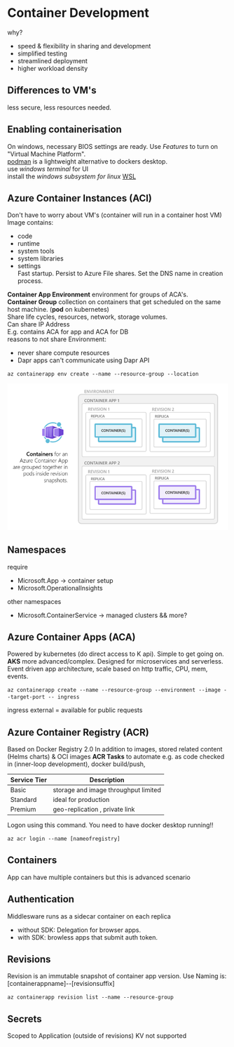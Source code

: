 # Container Development

why?
- speed & flexibility in sharing and development  
- simplified testing 
- streamlined deployment 
- higher workload density 

## Differences to VM's  
less secure, less resources needed. 

## Enabling containerisation
On windows, necessary BIOS settings are ready. Use *Features* to turn on "Virtual Machine Platform".    
[podman](https://github.com/containers/podman/releases) is a lightweight alternative to dockers desktop.  
use  *windows terminal* for UI  
install the *windows subsystem for linux*  [WSL](https://learn.microsoft.com/en-us/windows/wsl/)  

## Azure Container Instances (ACI) 
Don't have to worry about VM's (container will run in a container host VM)
Image contains:
- code  
- runtime  
- system tools  
- system libraries  
- settings   
Fast startup. Persist to Azure File shares. 
Set the DNS name in creation process. 

**Container App Environment** environment for groups of ACA's.  
**Container Group** collection on containers that get scheduled on the same host machine. (**pod** on kubernetes)  
Share life cycles, resources, network, storage volumes.  
Can share IP Address  
E.g. contains ACA for app and ACA for DB  
reasons to not share Environment:
- never share compute resources  
- Dapr apps can't communicate using Dapr API  

```
az containerapp env create --name --resource-group --location 
```
![Container Apps](/containers/azure-container-apps-containers.png)


## Namespaces 
require
- Microsoft.App -> container setup
- Microsoft.OperationalInsights 

other namespaces
- Microsoft.ContainerService -> managed clusters && more?

## Azure Container Apps (ACA)
Powered by kubernetes (do direct access to K api). Simple to get going on. **AKS** more advanced/complex. 
Designed for microservices and serverless. 
Event driven app architecture, scale based on http traffic, CPU, mem, events. 

```
az containerapp create --name --resource-group --environment --image --target-port -- ingress 
```
ingress external = available for public requests 

## Azure Container Registry (ACR) 
Based on Docker Registry 2.0 
In addition to images, stored related content (Helms charts) & OCI images 
**ACR Tasks** to automate e.g. as code checked in (inner-loop development), docker build/push, 

| Service Tier | Description |
| --- | --- | 
| Basic | storage and image throughput limited | 
| Standard | ideal for production |
| Premium | geo-replication , private link |

Logon using this command. You need to have docker desktop running!!
```
az acr login --name [nameofregistry]
```

## Containers 
App can have multiple containers but this is advanced scenario 

## Authentication 
Middlesware runs as a sidecar container on each replica  
- without SDK: Delegation for browser apps. 
- with SDK: browless apps that submit auth token. 

## Revisions 
Revision is an immutable snapshot of container app version. 
Use 
Naming is: [containerappname]--[revisionsuffix] 

```
az containerapp revision list --name --resource-group
``` 

## Secrets 
Scoped to Application (outside of revisions) 
KV not supported  